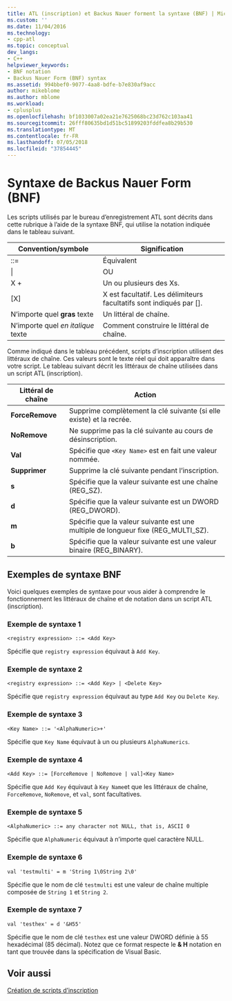 ```yaml
---
title: ATL (inscription) et Backus Nauer forment la syntaxe (BNF) | Microsoft Docs
ms.custom: ''
ms.date: 11/04/2016
ms.technology:
- cpp-atl
ms.topic: conceptual
dev_langs:
- C++
helpviewer_keywords:
- BNF notation
- Backus Nauer Form (BNF) syntax
ms.assetid: 994bbef0-9077-4aa8-bdfe-b7e830af9acc
author: mikeblome
ms.author: mblome
ms.workload:
- cplusplus
ms.openlocfilehash: bf1033007a02ea21e7625068bc23d762c103aa41
ms.sourcegitcommit: 26fff80635bd1d51bc51899203fddfea8b29b530
ms.translationtype: MT
ms.contentlocale: fr-FR
ms.lasthandoff: 07/05/2018
ms.locfileid: "37854445"
---
```

# <a name="understanding-backus-nauer-form-bnf-syntax"></a>Syntaxe de Backus Nauer Form (BNF)
Les scripts utilisés par le bureau d’enregistrement ATL sont décrits dans cette rubrique à l’aide de la syntaxe BNF, qui utilise la notation indiquée dans le tableau suivant.  
  
|Convention/symbole|Signification|  
|------------------------|-------------|  
|::=|Équivalent|  
|&#124;|OU|  
|X +|Un ou plusieurs des Xs.|  
|[X]|X est facultatif. Les délimiteurs facultatifs sont indiqués par \[].|  
|N’importe quel **gras** texte|Un littéral de chaîne.|  
|N’importe quel *en italique* texte|Comment construire le littéral de chaîne.|  
  
 Comme indiqué dans le tableau précédent, scripts d’inscription utilisent des littéraux de chaîne. Ces valeurs sont le texte réel qui doit apparaître dans votre script. Le tableau suivant décrit les littéraux de chaîne utilisées dans un script ATL (inscription).  
  
|Littéral de chaîne|Action|  
|--------------------|------------|  
|**ForceRemove**|Supprime complètement la clé suivante (si elle existe) et la recrée.|  
|**NoRemove**|Ne supprime pas la clé suivante au cours de désinscription.|  
|**Val**|Spécifie que `<Key Name>` est en fait une valeur nommée.|  
|**Supprimer**|Supprime la clé suivante pendant l’inscription.|  
|**s**|Spécifie que la valeur suivante est une chaîne (REG_SZ).|  
|**d**|Spécifie que la valeur suivante est un DWORD (REG_DWORD).|  
|**m**|Spécifie que la valeur suivante est une multiple de longueur fixe (REG_MULTI_SZ).|  
|**b**|Spécifie que la valeur suivante est une valeur binaire (REG_BINARY).|  
  
## <a name="bnf-syntax-examples"></a>Exemples de syntaxe BNF  
 Voici quelques exemples de syntaxe pour vous aider à comprendre le fonctionnement les littéraux de chaîne et de notation dans un script ATL (inscription).  
  
### <a name="syntax-example-1"></a>Exemple de syntaxe 1  
  
```  
<registry expression> ::= <Add Key>  
```  
  
 Spécifie que `registry expression` équivaut à `Add Key`.  
  
### <a name="syntax-example-2"></a>Exemple de syntaxe 2  
  
```  
<registry expression> ::= <Add Key> | <Delete Key>  
```  
  
 Spécifie que `registry expression` équivaut au type `Add Key` ou `Delete Key`.  
  
### <a name="syntax-example-3"></a>Exemple de syntaxe 3  
  
```  
<Key Name> ::= '<AlphaNumeric>+'  
```  
  
 Spécifie que `Key Name` équivaut à un ou plusieurs `AlphaNumerics`.  
  
### <a name="syntax-example-4"></a>Exemple de syntaxe 4  
  
```  
<Add Key> ::= [ForceRemove | NoRemove | val]<Key Name>  
```  
  
 Spécifie que `Add Key` équivaut à `Key Name`et que les littéraux de chaîne, `ForceRemove`, `NoRemove`, et `val`, sont facultatives.  
  
### <a name="syntax-example-5"></a>Exemple de syntaxe 5  
  
```  
<AlphaNumeric> ::= any character not NULL, that is, ASCII 0  
```  
  
 Spécifie que `AlphaNumeric` équivaut à n’importe quel caractère NULL.  
  
### <a name="syntax-example-6"></a>Exemple de syntaxe 6  
  
```  
val 'testmulti' = m 'String 1\0String 2\0'  
```  
  
 Spécifie que le nom de clé `testmulti` est une valeur de chaîne multiple composée de `String 1` et `String 2`.  
  
### <a name="syntax-example-7"></a>Exemple de syntaxe 7  
  
```  
val 'testhex' = d '&H55'  
```  
  
 Spécifie que le nom de clé `testhex` est une valeur DWORD définie à 55 hexadécimal (85 décimal). Notez que ce format respecte le **& H** notation en tant que trouvée dans la spécification de Visual Basic.  
  
## <a name="see-also"></a>Voir aussi  
 [Création de scripts d’inscription](../atl/creating-registrar-scripts.md)

